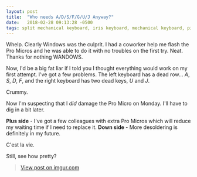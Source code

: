 ```yaml
---
layout: post
title:  "Who needs A/D/S/F/G/U/J Anyway?"
date:   2018-02-28 09:13:28 -0500
tags: split mechanical keyboard, iris keyboard, mechanical keyboard, pictures
---
```


Whelp. Clearly Windows was the culprit. I had a coworker help me flash the Pro Micros and he was able to do it with no troubles on the first try. Neat. Thanks for nothing WANDOWS.

Now, I'd be a big fat liar if I told you I thought everything would work on my first attempt. I've got a few problems. The left keyboard has a dead row... *A*, *S*, *D*, *F*, and the right keyboard has two dead keys, *U* and *J*.

Crummy.

Now I'm suspecting that I _did_ damage the Pro Micro on Monday. I'll have to dig in a bit later. 

**Plus side** - I've got a few colleagues with extra Pro Micros which will reduce my waiting time if I need to replace it.
**Down side** - More desoldering is definitely in my future.

C'est la vie.

Still, see how pretty?

<blockquote class="imgur-embed-pub" lang="en" data-id="a/inxkr"><a href="//imgur.com/a/inxkr">View post on imgur.com</a></blockquote><script async src="//s.imgur.com/min/embed.js" charset="utf-8"></script>